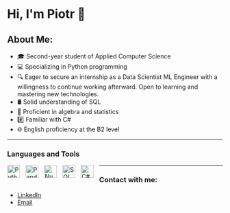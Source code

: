 # Hi, I'm Piotr 👋

## About Me:
- 🎓 Second-year student of Applied Computer Science 
- 💻 Specializing in Python programming
- 🔍 Eager to secure an internship as a Data Scientist ML Engineer with a willingness to continue working afterward. Open to learning and mastering new technologies.
- 🛢️ Solid understanding of SQL
- 🧮 Proficient in algebra and statistics
- #️⃣ Familiar with C#
- 🌐 English proficiency at the B2 level

<hr>

### Languages and Tools

<img align="left" alt="Python" width="30px" style="padding-right:10px;" src="https://cdn.jsdelivr.net/gh/devicons/devicon/icons/python/python-plain.svg">
<img align="left" alt="Pandas" width="30px" style="padding-right:10px;" src="https://cdn.jsdelivr.net/gh/devicons/devicon/icons/pandas/pandas-plain.svg">
<img align="left" alt="Numpy" width="30px" style="padding-right:10px;" src="https://cdn.jsdelivr.net/gh/devicons/devicon/icons/numpy/numpy-plain.svg">
<img align="left" alt="SQL" width="30px" style="padding-right:10px;" src="https://cdn.jsdelivr.net/gh/devicons/devicon@latest/icons/azuresqldatabase/azuresqldatabase-original.svg">
<img align="left" alt="C#" width="30px" style="padding-right:10px;" src="https://cdn.jsdelivr.net/gh/devicons/devicon/icons/csharp/csharp-plain.svg">

<hr>

### Contact with me:
- [LinkedIn](https://www.linkedin.com/in/piotr-hazior-48514326a/)
- [Email](mailto:piotrhazior02@gmail.com)
<!--
**PiotrHazior/PiotrHazior** is a ✨ _special_ ✨ repository because its `README.md` (this file) appears on your GitHub profile.

Here are some ideas to get you started:

- 🔭 I’m currently working on ...
- 🌱 I’m currently learning ...
- 👯 I’m looking to collaborate on ...
- 🤔 I’m looking for help with ...
- 💬 Ask me about ...
- 📫 How to reach me: ...
- 😄 Pronouns: ...
- ⚡ Fun fact: ...
-->
